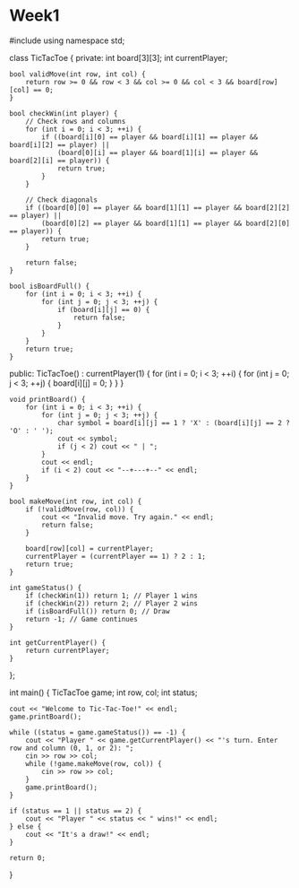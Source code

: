 # Week1
#include <iostream>
using namespace std;

class TicTacToe {
private:
    int board[3][3];
    int currentPlayer;

    bool validMove(int row, int col) {
        return row >= 0 && row < 3 && col >= 0 && col < 3 && board[row][col] == 0;
    }

    bool checkWin(int player) {
        // Check rows and columns
        for (int i = 0; i < 3; ++i) {
            if ((board[i][0] == player && board[i][1] == player && board[i][2] == player) ||
                (board[0][i] == player && board[1][i] == player && board[2][i] == player)) {
                return true;
            }
        }

        // Check diagonals
        if ((board[0][0] == player && board[1][1] == player && board[2][2] == player) ||
            (board[0][2] == player && board[1][1] == player && board[2][0] == player)) {
            return true;
        }

        return false;
    }

    bool isBoardFull() {
        for (int i = 0; i < 3; ++i) {
            for (int j = 0; j < 3; ++j) {
                if (board[i][j] == 0) {
                    return false;
                }
            }
        }
        return true;
    }

public:
    TicTacToe() : currentPlayer(1) {
        for (int i = 0; i < 3; ++i) {
            for (int j = 0; j < 3; ++j) {
                board[i][j] = 0;
            }
        }
    }

    void printBoard() {
        for (int i = 0; i < 3; ++i) {
            for (int j = 0; j < 3; ++j) {
                char symbol = board[i][j] == 1 ? 'X' : (board[i][j] == 2 ? 'O' : ' ');
                cout << symbol;
                if (j < 2) cout << " | ";
            }
            cout << endl;
            if (i < 2) cout << "--+---+--" << endl;
        }
    }

    bool makeMove(int row, int col) {
        if (!validMove(row, col)) {
            cout << "Invalid move. Try again." << endl;
            return false;
        }

        board[row][col] = currentPlayer;
        currentPlayer = (currentPlayer == 1) ? 2 : 1;
        return true;
    }

    int gameStatus() {
        if (checkWin(1)) return 1; // Player 1 wins
        if (checkWin(2)) return 2; // Player 2 wins
        if (isBoardFull()) return 0; // Draw
        return -1; // Game continues
    }

    int getCurrentPlayer() {
        return currentPlayer;
    }
};

int main() {
    TicTacToe game;
    int row, col;
    int status;

    cout << "Welcome to Tic-Tac-Toe!" << endl;
    game.printBoard();

    while ((status = game.gameStatus()) == -1) {
        cout << "Player " << game.getCurrentPlayer() << "'s turn. Enter row and column (0, 1, or 2): ";
        cin >> row >> col;
        while (!game.makeMove(row, col)) {
            cin >> row >> col;
        }
        game.printBoard();
    }

    if (status == 1 || status == 2) {
        cout << "Player " << status << " wins!" << endl;
    } else {
        cout << "It's a draw!" << endl;
    }

    return 0;
}
